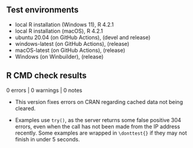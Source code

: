 ## Test environments
* local R installation (Windows 11), R 4.2.1
* local R installation (macOS), R 4.2.1
* ubuntu 20.04 (on GitHub Actions), (devel and release)
* windows-latest (on GitHub Actions), (release)
* macOS-latest (on GitHub Actions), (release)
* Windows (on Winbuilder), (release)

## R CMD check results

0 errors | 0 warnings | 0 notes

* This version fixes errors on CRAN regarding cached data not being cleared.

* Examples use `try()`, as the server returns some false positive 304 errors, even when
the call has not been made from the IP address recently.
Some examples are wrapped in `\donttest{}` if they may not finish in under 5 seconds.

